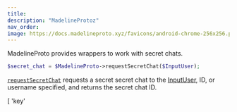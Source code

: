 ```yaml
---
title: 
description: "MadelineProtoz"
nav_order:
image: https://docs.madelineproto.xyz/favicons/android-chrome-256x256.png
---
```



MadelineProto provides wrappers to work with secret chats.



```php
$secret_chat = $MadelineProto->requestSecretChat($InputUser);
```

[`requestSecretChat`](https://docs.madelineproto.xyz/requestSecretChat.html) requests a secret secret chat to the [InputUser](https://docs.madelineproto.xyz/API_docs/types/InputUser.html), ID, or username specified, and returns the secret chat ID.



[
    'key' 